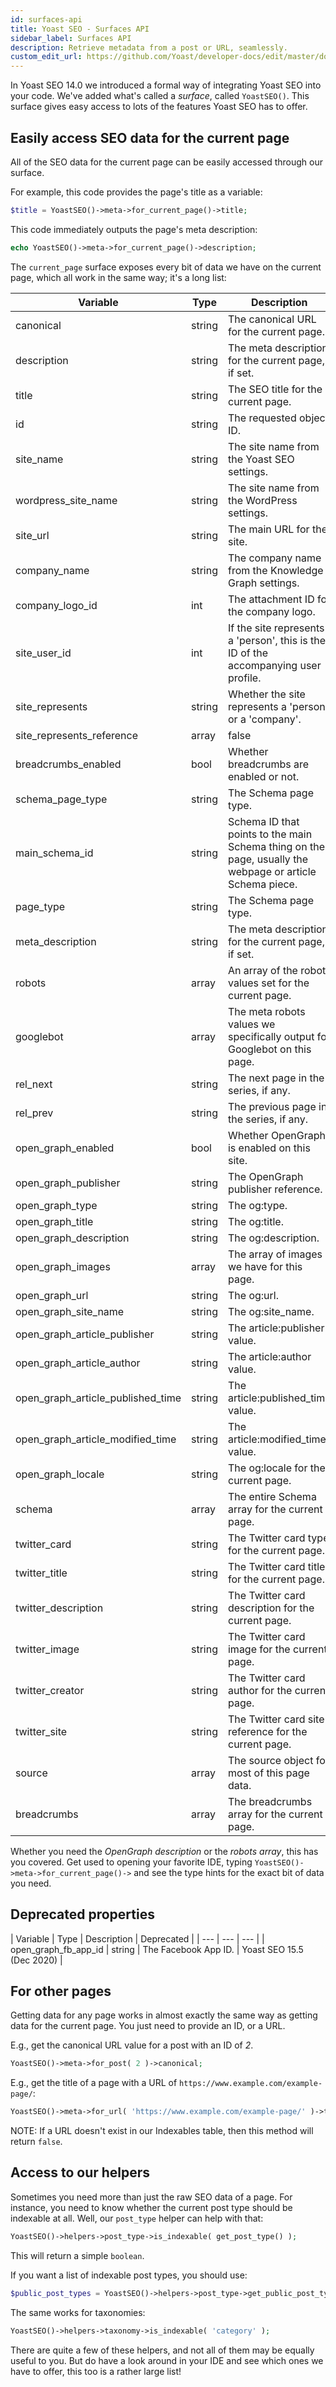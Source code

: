 ```yaml
---
id: surfaces-api
title: Yoast SEO - Surfaces API
sidebar_label: Surfaces API
description: Retrieve metadata from a post or URL, seamlessly.
custom_edit_url: https://github.com/Yoast/developer-docs/edit/master/docs/customization/apis/surfaces-api.md
---
```


In Yoast SEO 14.0 we introduced a formal way of integrating Yoast SEO into your code. We've added what's called a *surface*, called `YoastSEO()`. This surface gives easy access to lots of the features Yoast SEO has to offer.

## Easily access SEO data for the current page
All of the SEO data for the current page can be easily accessed through our surface.

For example, this code provides the page's title as a variable:

```php
$title = YoastSEO()->meta->for_current_page()->title;
```

This code immediately outputs the page's meta description:

```php
echo YoastSEO()->meta->for_current_page()->description;
```

The `current_page` surface exposes every bit of data we have on the current page, which all work in the same way; it's a long list:


| Variable | Type | Description |
| --- | --- | --- |
| canonical | string | The canonical URL for the current page. |
| description | string | The meta description for the current page, if set. |
| title | string | The SEO title for the current page. |
| id | string | The requested object ID. |
| site_name | string | The site name from the Yoast SEO settings. |
| wordpress_site_name | string | The site name from the WordPress settings. |
| site_url | string | The main URL for the site. |
| company_name | string | The company name from the Knowledge Graph settings. |
| company_logo_id | int | The attachment ID for the company logo. |
| site_user_id | int | If the site represents a 'person', this is the ID of the accompanying user profile. |
| site_represents | string | Whether the site represents a 'person' or a 'company'. |
| site_represents_reference | array|false | The schema reference ID for what this site represents. |
| breadcrumbs_enabled | bool | Whether breadcrumbs are enabled or not. |
| schema_page_type | string | The Schema page type. |
| main_schema_id | string | Schema ID that points to the main Schema thing on the page, usually the webpage or article Schema piece. |
| page_type | string | The Schema page type. |
| meta_description | string | The meta description for the current page, if set. |
| robots | array | An array of the robots values set for the current page. |
| googlebot | array | The meta robots values we specifically output for Googlebot on this page. |
| rel_next | string | The next page in the series, if any. |
| rel_prev | string | The previous page in the series, if any. |
| open_graph_enabled | bool | Whether OpenGraph is enabled on this site. |
| open_graph_publisher | string | The OpenGraph publisher reference. |
| open_graph_type | string | The og:type. |
| open_graph_title | string | The og:title. |
| open_graph_description | string | The og:description. |
| open_graph_images | array | The array of images we have for this page. |
| open_graph_url | string | The og:url. |
| open_graph_site_name | string | The og:site_name. |
| open_graph_article_publisher | string | The article:publisher value. |
| open_graph_article_author | string | The article:author value. |
| open_graph_article_published_time | string | The article:published_time value. |
| open_graph_article_modified_time | string | The article:modified_time value. |
| open_graph_locale | string | The og:locale for the current page. |
| schema | array | The entire Schema array for the current page. |
| twitter_card | string | The Twitter card type for the current page. |
| twitter_title | string | The Twitter card title for the current page. |
| twitter_description | string | The Twitter card description for the current page. |
| twitter_image | string | The Twitter card image for the current page. |
| twitter_creator | string | The Twitter card author for the current page. |
| twitter_site | string | The Twitter card site reference for the current page. |
| source | array | The source object for most of this page data. |
| breadcrumbs | array | The breadcrumbs array for the current page. |

Whether you need the *OpenGraph description* or the *robots array*, this has you covered. Get used to opening your favorite IDE, typing `YoastSEO()->meta->for_current_page()->` and see the type hints for the exact bit of data you need.

## Deprecated properties
| Variable | Type | Description | Deprecated |
| --- | --- | --- |
| open_graph_fb_app_id | string | The Facebook App ID. | Yoast SEO 15.5 (Dec 2020) |

## For other pages
Getting data for any page works in almost exactly the same way as getting data for the current page. You just need to provide an ID, or a URL.

E.g., get the canonical URL value for a post with an ID of *2*.

```php
YoastSEO()->meta->for_post( 2 )->canonical;
```

E.g., get the title of a page with a URL of `https://www.example.com/example-page/`:
```php
YoastSEO()->meta->for_url( 'https://www.example.com/example-page/' )->title;
```

NOTE: If a URL doesn't exist in our Indexables table, then this method will return `false`.

## Access to our helpers

Sometimes you need more than just the raw SEO data of a page. For instance, you need to know whether the current post type should be indexable at all. Well, our `post_type` helper can help with that:

```php
YoastSEO()->helpers->post_type->is_indexable( get_post_type() );
```

This will return a simple `boolean`.

If you want a list of indexable post types, you should use:

```php
$public_post_types = YoastSEO()->helpers->post_type->get_public_post_types();
```

The same works for taxonomies:

```php
YoastSEO()->helpers->taxonomy->is_indexable( 'category' );
```

There are quite a few of these helpers, and not all of them may be equally useful to you. But do have a look around in your IDE and see which ones we have to offer, this too is a rather large list!
